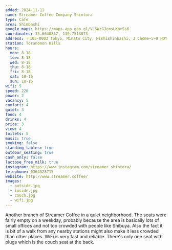 ```yaml
---
added: 2024-11-11
name: Streamer Coffee Company Shintora
type: Cafe
area: Shimbashi
google_maps: https://maps.app.goo.gl/VLSWzGJcmsLKbrSs6
coordinates: 35.6648867, 139.7513073
address: 〒105-0003 Tokyo, Minato City, Nishishinbashi, 3 Chome−5−9 HOYO新虎ビル
station: Toranomon Hills
hours:
  mon: 8-18
  tue: 8-18
  wed: 8-18
  thu: 8-18
  fri: 8-18
  sat: 10-16
  sun: 10-16
wifi: 5
speed: 220
power: 2
vacancy: 5
comfort: 4
quiet: 3
food: 4
drinks: 4
price: 3
view: 4
toilets: 5
music: true
smoking: false
standing_tables: true
outdoor_seating: true
cash_only: false
lactose_free_milk: true
instagram: https://www.instagram.com/streamer_shintora/
telephone: 0364528715
website: http://www.streamer.coffee/
images:
  - outside.jpg
  - inside.jpg
  - couch.jpg
  - wifi.jpg
---
```


Another branch of Streamer Coffee in a quiet neighborhood. The seats were fairly empty on a weekday, probably because the area is basically lots of small offices and not too crowded with people like Shibuya. Also the fact it is bit of a walk from any nearby stations might also make it less crowded than other places. WiFi is very fast and reliable. There's only one seat with plugs which is the couch seat at the back.
